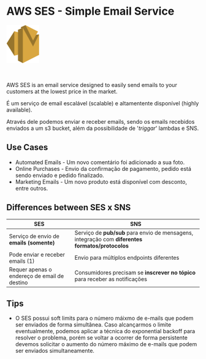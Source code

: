 # AWS SES - Simple Email Service

<img height=100px; alt="ses_logo" src="../../../images/ses.png" />

<p>&nbsp;</p>

AWS SES is an email service designed to easily send emails to your customers at the lowest price in the market.

É um serviço de email escalável (scalable) e altamentente disponível (highly available).

Através dele podemos enviar e receber emails, sendo os emails recebidos enviados a um s3 bucket, além da possibilidade de '*triggar*' lambdas e SNS.

## Use Cases

- Automated Emails - Um novo comentário foi adicionado a sua foto.
- Online Purchases - Envio da confirmação de pagamento, pedido está sendo enviado e pedido finalizado.
- Marketing Emails - Um novo produto está disponível com desconto, entre outros.

## Differences between SES x SNS

**SES** | **SNS** |
--- | --- |
Serviço de envio de **emails (somente)** | Serviço de **pub/sub** para envio de mensagens, integração com **diferentes formatos/protocolos** |
Pode enviar e receber emails (1) | Envio para múltiplos endpoints diferentes |
Requer apenas o endereço de email de destino | Consumidores precisam se **inscrever no tópico** para receber as notificações |

## Tips

- O SES possui soft limits para o número máixmo de e-mails que podem ser enviados de forma simultânea. Caso alcançarmos o limite eventualmente, podemos aplicar a técnica do exponential backoff para resolver o problema, porém se voltar a ocorrer de forma persistente devemos solicitar o aumento do número máximo de e-mails que podem ser enviados simultaneamente.

 